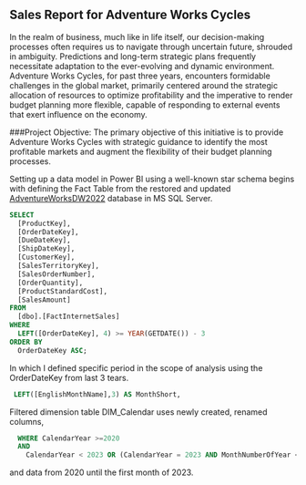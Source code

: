 ## Sales Report for Adventure Works Cycles

In the realm of business, much like in life itself, our decision-making processes often requires us to navigate through uncertain future, shrouded in ambiguity. Predictions and long-term strategic plans frequently necessitate adaptation to the ever-evolving and dynamic environment. 
Adventure Works Cycles, for past three years, encounters formidable challenges in the global market, primarily centered around the strategic allocation of resources to optimize profitability and the imperative to render budget planning more flexible, capable of responding to external events that exert influence on the economy.

###Project Objective:
The primary objective of this initiative is to provide Adventure Works Cycles with strategic guidance to identify the most profitable markets and augment the flexibility of their budget planning processes.

Setting up a data model in Power BI using a well-known star schema begins with defining the Fact Table from the restored and updated [AdventureWorksDW2022]([url](https://github.com/Microsoft/sql-server-samples/releases/download/adventureworks/AdventureWorksDW2022.bak)) database in MS SQL Server.
```sql
SELECT 
  [ProductKey], 
  [OrderDateKey], 
  [DueDateKey], 
  [ShipDateKey], 
  [CustomerKey],
  [SalesTerritoryKey],
  [SalesOrderNumber],
  [OrderQuantity],
  [ProductStandardCost],
  [SalesAmount]
FROM 
  [dbo].[FactInternetSales]
WHERE 
  LEFT([OrderDateKey], 4) >= YEAR(GETDATE()) - 3 
ORDER BY 
  OrderDateKey ASC;
```
In which I defined specific period in the scope of analysis using the OrderDateKey from last 3 tears.
```sql
 LEFT([EnglishMonthName],3) AS MonthShort,
```
Filtered dimension table DIM_Calendar uses newly created, renamed columns,
```sql
  WHERE CalendarYear >=2020
  AND
    CalendarYear < 2023 OR (CalendarYear = 2023 AND MonthNumberOfYear <= 1)
```
and data from 2020 until the first month of 2023.


